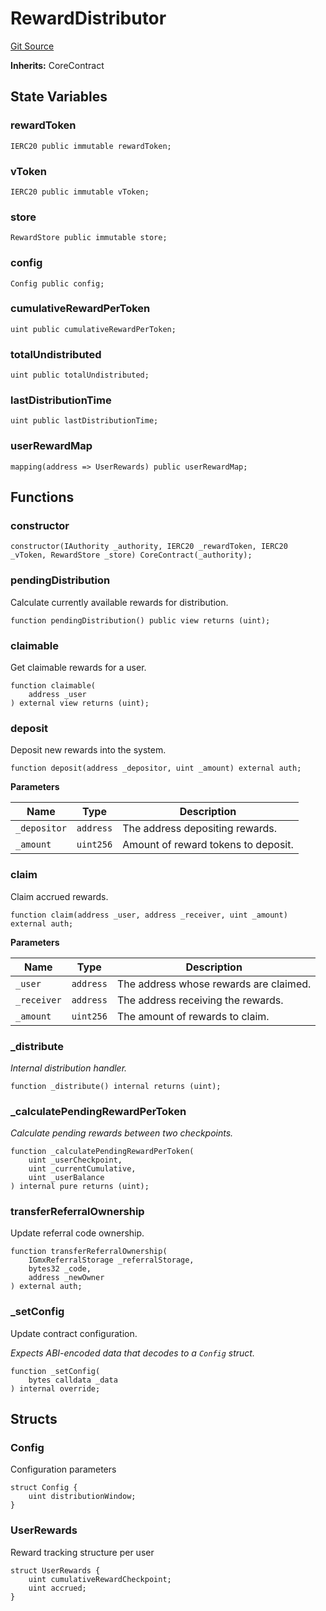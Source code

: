 # RewardDistributor
[Git Source](https://github.com/GMX-Blueberry-Club/puppet-contracts/blob/5895883d384bd97e4c9ce86357488a3f0b4cf07b/src/tokenomics/RewardDistributor.sol)

**Inherits:**
CoreContract


## State Variables
### rewardToken

```solidity
IERC20 public immutable rewardToken;
```


### vToken

```solidity
IERC20 public immutable vToken;
```


### store

```solidity
RewardStore public immutable store;
```


### config

```solidity
Config public config;
```


### cumulativeRewardPerToken

```solidity
uint public cumulativeRewardPerToken;
```


### totalUndistributed

```solidity
uint public totalUndistributed;
```


### lastDistributionTime

```solidity
uint public lastDistributionTime;
```


### userRewardMap

```solidity
mapping(address => UserRewards) public userRewardMap;
```


## Functions
### constructor


```solidity
constructor(IAuthority _authority, IERC20 _rewardToken, IERC20 _vToken, RewardStore _store) CoreContract(_authority);
```

### pendingDistribution

Calculate currently available rewards for distribution.


```solidity
function pendingDistribution() public view returns (uint);
```

### claimable

Get claimable rewards for a user.


```solidity
function claimable(
    address _user
) external view returns (uint);
```

### deposit

Deposit new rewards into the system.


```solidity
function deposit(address _depositor, uint _amount) external auth;
```
**Parameters**

|Name|Type|Description|
|----|----|-----------|
|`_depositor`|`address`|The address depositing rewards.|
|`_amount`|`uint256`|Amount of reward tokens to deposit.|


### claim

Claim accrued rewards.


```solidity
function claim(address _user, address _receiver, uint _amount) external auth;
```
**Parameters**

|Name|Type|Description|
|----|----|-----------|
|`_user`|`address`|The address whose rewards are claimed.|
|`_receiver`|`address`|The address receiving the rewards.|
|`_amount`|`uint256`|The amount of rewards to claim.|


### _distribute

*Internal distribution handler.*


```solidity
function _distribute() internal returns (uint);
```

### _calculatePendingRewardPerToken

*Calculate pending rewards between two checkpoints.*


```solidity
function _calculatePendingRewardPerToken(
    uint _userCheckpoint,
    uint _currentCumulative,
    uint _userBalance
) internal pure returns (uint);
```

### transferReferralOwnership

Update referral code ownership.


```solidity
function transferReferralOwnership(
    IGmxReferralStorage _referralStorage,
    bytes32 _code,
    address _newOwner
) external auth;
```

### _setConfig

Update contract configuration.

*Expects ABI-encoded data that decodes to a `Config` struct.*


```solidity
function _setConfig(
    bytes calldata _data
) internal override;
```

## Structs
### Config
Configuration parameters


```solidity
struct Config {
    uint distributionWindow;
}
```

### UserRewards
Reward tracking structure per user


```solidity
struct UserRewards {
    uint cumulativeRewardCheckpoint;
    uint accrued;
}
```

